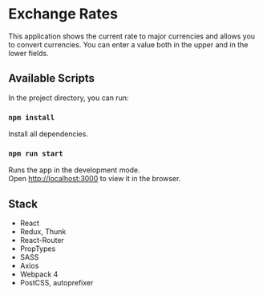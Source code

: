 # Exchange Rates

This application shows the current rate to major currencies and allows you to convert currencies.
You can enter a value both in the upper and in the lower fields.

## Available Scripts

In the project directory, you can run:

### `npm install`

Install all dependencies.

### `npm run start`

Runs the app in the development mode.<br>
Open [http://localhost:3000](http://localhost:3000) to view it in the browser.

## Stack
* React
* Redux, Thunk
* React-Router
* PropTypes
* SASS
* Axios
* Webpack 4
* PostCSS, autoprefixer
